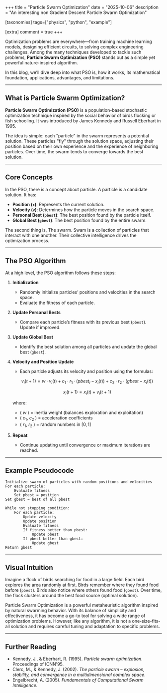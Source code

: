 +++
title = "Particle Swarm Optimization"
date = "2025-10-06"
description = "An interesting non Gradient Descent Particle Swarm Optimization"

[taxonomies]
tags=["physics", "python", "example"]

[extra]
comment = true
+++

Optimization problems are everywhere—from training machine learning models, designing efficient circuits, to solving complex engineering challenges. Among the many techniques developed to tackle such problems, **Particle Swarm Optimization (PSO)** stands out as a simple yet powerful nature-inspired algorithm.

In this blog, we’ll dive deep into what PSO is, how it works, its mathematical foundation, applications, advantages, and limitations.

---

## What is Particle Swarm Optimization?

**Particle Swarm Optimization (PSO)** is a population-based stochastic optimization technique inspired by the social behavior of birds flocking or fish schooling. It was introduced by James Kennedy and Russell Eberhart in 1995.

The idea is simple: each "particle" in the swarm represents a potential solution. These particles "fly" through the solution space, adjusting their position based on their own experience and the experience of neighboring particles. Over time, the swarm tends to converge towards the best solution.

---

## Core Concepts

In the PSO, there is a concept about particle. A particle is a candidate solution. It has:

* **Position (`x`)**: Represents the current solution.
* **Velocity (`v`)**: Determines how the particle moves in the search space.
* **Personal Best (`pbest`)**: The best position found by the particle itself.
* **Global Best (`gbest`)**: The best position found by the entire swarm.

The second thing is, The swarm. Swam is a collection of particles that interact with one another. Their collective intelligence drives the optimization process.

---

## The PSO Algorithm

At a high level, the PSO algorithm follows these steps:

1. **Initialization**

   * Randomly initialize particles’ positions and velocities in the search space.
   * Evaluate the fitness of each particle.

2. **Update Personal Bests**

   * Compare each particle’s fitness with its previous best (`pbest`). Update if improved.

3. **Update Global Best**

   * Identify the best solution among all particles and update the global best (`gbest`).

4. **Velocity and Position Update**

   * Each particle adjusts its velocity and position using the formulas:

   $$
   v_{i}(t+1) = w \cdot v_{i}(t) + c_1 \cdot r_1 \cdot (pbest_i - x_i(t)) + c_2 \cdot r_2 \cdot (gbest - x_i(t))
   $$

   $$
   x_{i}(t+1) = x_{i}(t) + v_{i}(t+1)
   $$


   where:

   * ( $w$ ) = inertia weight (balances exploration and exploitation)
   * ( $c_1$, $c_2$ ) = acceleration coefficients
   * ( $r_1$, $r_2$ ) = random numbers in $[0, 1]$

5. **Repeat**

   * Continue updating until convergence or maximum iterations are reached.

---

## Example Pseudocode

```text
Initialize swarm of particles with random positions and velocities
For each particle:
    Evaluate fitness
    Set pbest = position
Set gbest = best of all pbest

While not stopping condition:
    For each particle:
        Update velocity
        Update position
        Evaluate fitness
        If fitness better than pbest:
            Update pbest
        If pbest better than gbest:
            Update gbest
Return gbest
```

---

## Visual Intuition

Imagine a flock of birds searching for food in a large field. Each bird explores the area randomly at first. Birds remember where they found food before (`pbest`). Birds also notice where others found food (`gbest`). Over time, the flock clusters around the best food source (optimal solution).


Particle Swarm Optimization is a powerful metaheuristic algorithm inspired by natural swarming behavior. With its balance of simplicity and effectiveness, it has become a go-to tool for solving a wide range of optimization problems. However, like any algorithm, it is not a one-size-fits-all solution and requires careful tuning and adaptation to specific problems.

---

## Further Reading

* Kennedy, J., & Eberhart, R. (1995). *Particle swarm optimization*. Proceedings of ICNN'95.
* Clerc, M., & Kennedy, J. (2002). *The particle swarm – explosion, stability, and convergence in a multidimensional complex space*.
* Engelbrecht, A. (2005). *Fundamentals of Computational Swarm Intelligence*.
